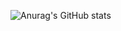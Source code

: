 ![Anurag's GitHub stats](https://github-readme-stats.vercel.app/api?username=anuraghazra&show_icons=true&theme=vue-dark)
